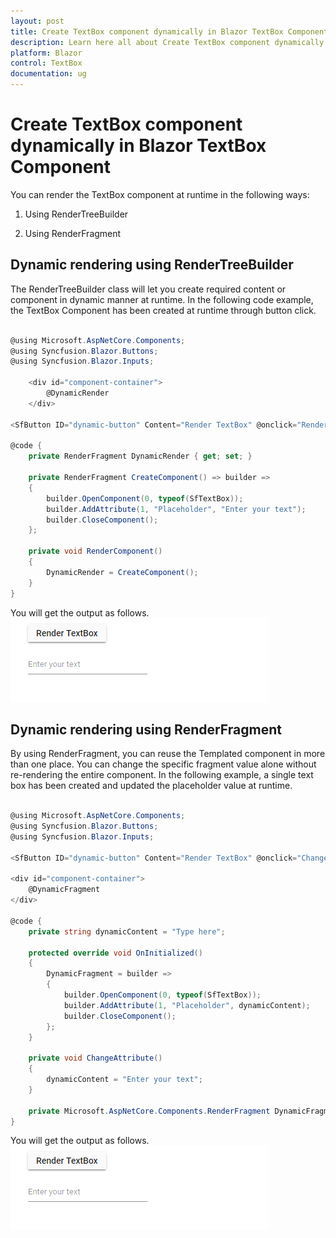 ```yaml
---
layout: post
title: Create TextBox component dynamically in Blazor TextBox Component | Syncfusion
description: Learn here all about Create TextBox component dynamically in Syncfusion Blazor TextBox component and more.
platform: Blazor
control: TextBox
documentation: ug
---
```


# Create TextBox component dynamically in Blazor TextBox Component

You can render the TextBox component at runtime in the following ways:

1. Using RenderTreeBuilder

2. Using RenderFragment

## Dynamic rendering using RenderTreeBuilder

The RenderTreeBuilder class will let you create required content or component in dynamic manner at runtime. In the following code example, the TextBox Component has been created at runtime through button click.

```csharp

@using Microsoft.AspNetCore.Components;
@using Syncfusion.Blazor.Buttons;
@using Syncfusion.Blazor.Inputs;

    <div id="component-container">
        @DynamicRender
    </div>

<SfButton ID="dynamic-button" Content="Render TextBox" @onclick="RenderComponent"></SfButton>

@code {
    private RenderFragment DynamicRender { get; set; }  

    private RenderFragment CreateComponent() => builder =>
    {
        builder.OpenComponent(0, typeof(SfTextBox));
        builder.AddAttribute(1, "Placeholder", "Enter your text");
        builder.CloseComponent();
    };

    private void RenderComponent()
    {
        DynamicRender = CreateComponent();
    }
}

```

You will get the output as follows.
![renderFragment](../images/renderFragment.png)

## Dynamic rendering using RenderFragment

By using RenderFragment, you can reuse the Templated component in more than one place. You can change the specific fragment value alone without re-rendering the entire component. In the following example,  a single text box has been created and updated the placeholder value at runtime.

```csharp

@using Microsoft.AspNetCore.Components;
@using Syncfusion.Blazor.Buttons;
@using Syncfusion.Blazor.Inputs;

<SfButton ID="dynamic-button" Content="Render TextBox" @onclick="ChangeAttribute"></SfButton>

<div id="component-container">
    @DynamicFragment
</div>

@code {
    private string dynamicContent = "Type here";

    protected override void OnInitialized()
    {
        DynamicFragment = builder =>
        {
            builder.OpenComponent(0, typeof(SfTextBox));
            builder.AddAttribute(1, "Placeholder", dynamicContent);
            builder.CloseComponent();
        };
    }

    private void ChangeAttribute()
    {
        dynamicContent = "Enter your text";
    }

    private Microsoft.AspNetCore.Components.RenderFragment DynamicFragment;
}

```

You will get the output as follows.
![renderFragment](../images/renderFragment.png)